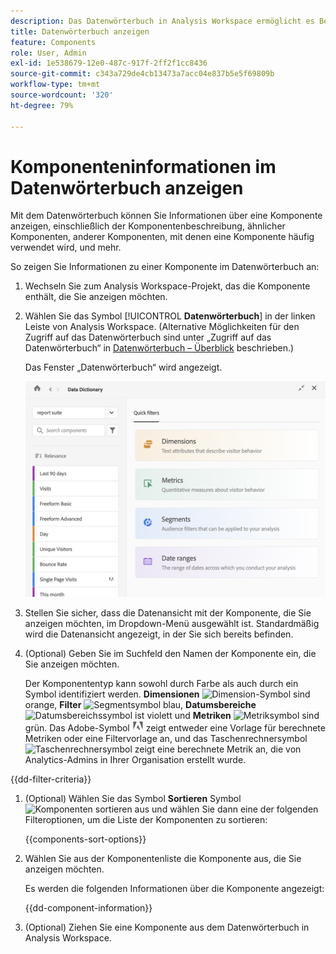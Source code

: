 ```yaml
---
description: Das Datenwörterbuch in Analysis Workspace ermöglicht es Benutzenden, die verschiedenen Komponenten in Analysis Workspace zu katalogisieren und im Auge zu behalten, einschließlich ihres Verwendungszwecks, welche genehmigt sind, welche Duplikate sind usw.
title: Datenwörterbuch anzeigen
feature: Components
role: User, Admin
exl-id: 1e538679-12e0-487c-917f-2ff2f1cc8436
source-git-commit: c343a729de4cb13473a7acc04e837b5e5f69809b
workflow-type: tm+mt
source-wordcount: '320'
ht-degree: 79%

---
```


# Komponenteninformationen im Datenwörterbuch anzeigen

Mit dem Datenwörterbuch können Sie Informationen über eine Komponente anzeigen, einschließlich der Komponentenbeschreibung, ähnlicher Komponenten, anderer Komponenten, mit denen eine Komponente häufig verwendet wird, und mehr.

So zeigen Sie Informationen zu einer Komponente im Datenwörterbuch an:

1. Wechseln Sie zum Analysis Workspace-Projekt, das die Komponente enthält, die Sie anzeigen möchten.

1. Wählen Sie das Symbol [!UICONTROL **Datenwörterbuch**] in der linken Leiste von Analysis Workspace. (Alternative Möglichkeiten für den Zugriff auf das Datenwörterbuch sind unter „Zugriff auf das Datenwörterbuch“ in [Datenwörterbuch – Überblick](/help/components/data-dictionary/data-dictionary-overview.md) beschrieben.)

   Das Fenster „Datenwörterbuch“ wird angezeigt.

   ![Datenwörterbuchfenster mit Schnellfiltern für Dimensionen, Metriken, Segmente und Datumsbereiche](assets/data-dictionary.png)

   <!--double-check this screenshot. I mocked the admin view up a bit to get rid of the Dictionary health tab.-->

1. Stellen Sie sicher, dass die Datenansicht mit der Komponente, die Sie anzeigen möchten, im Dropdown-Menü ausgewählt ist. Standardmäßig wird die Datenansicht angezeigt, in der Sie sich bereits befinden.

1. (Optional) Geben Sie im Suchfeld den Namen der Komponente ein, die Sie anzeigen möchten.

   Der Komponententyp kann sowohl durch Farbe als auch durch ein Symbol identifiziert werden. **Dimensionen** ![Dimension-Symbol](https://spectrum.adobe.com/static/icons/workflow_18/Smock_Data_18_N.svg) sind orange, **Filter** ![Segmentsymbol](https://spectrum.adobe.com/static/icons/workflow_18/Smock_Segmentation_18_N.svg) blau, **Datumsbereiche** ![Datumsbereichssymbol](https://spectrum.adobe.com/static/icons/workflow_18/Smock_Calendar_18_N.svg) ist violett und **Metriken** ![Metriksymbol](https://spectrum.adobe.com/static/icons/workflow_18/Smock_Event_18_N.svg) sind grün. Das Adobe-Symbol ![Adobe-Symbol](assets/default-calc-metric-icon.png) zeigt entweder eine Vorlage für berechnete Metriken oder eine Filtervorlage an, und das Taschenrechnersymbol ![Taschenrechnersymbol](https://spectrum.adobe.com/static/icons/workflow_18/Smock_Calculator_18_N.svg) zeigt eine berechnete Metrik an, die von Analytics-Admins in Ihrer Organisation erstellt wurde.

{{dd-filter-criteria}}

1. (Optional) Wählen Sie das Symbol **Sortieren** Symbol ![Komponenten sortieren](https://spectrum.adobe.com/static/icons/workflow_18/Smock_SortOrderDown_18_N.svg) aus und wählen Sie dann eine der folgenden Filteroptionen, um die Liste der Komponenten zu sortieren:

   {{components-sort-options}}

1. Wählen Sie aus der Komponentenliste die Komponente aus, die Sie anzeigen möchten.

   Es werden die folgenden Informationen über die Komponente angezeigt:

   {{dd-component-information}}

1. (Optional) Ziehen Sie eine Komponente aus dem Datenwörterbuch in Analysis Workspace.
